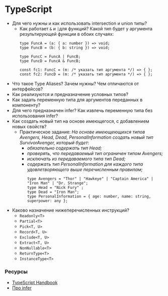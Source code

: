 # TypeScript

* Для чего нужны и как использовать intersection и union типы? 
  * Как работает `&` и `|`для функций? Какой тип будет у аргумента результирующей функции в обоих случаях:
    ```
    type FuncA = (a: { a: number }) => void;
    type FuncB = (b: { b: string }) => void;

    type FuncC = FuncA | FuncB;
    type FuncD = FuncA & FuncB;

    const fc1: FuncC = (m: /* указать тип аргумента */) => { };
    const fc2: FuncD = (m: /* указать тип аргумента */) => { };
    ```
* Что такое Type Aliases? Зачем нужны? Чем отличаются от интерфейсов?
* Как реализуются и предназначение условных типов?
* Как задать переменную типа для аргументов переданных в компоненту?
* Для чего предназначен infer? Как извлечь переменную типа без использования infer?
* Как создать новый тип на основе имеющегося, с добавлением новых свойств? 
  * Практическое задание: _На основе имеющеющихся типов Avengers, Head, Dead, PersonalInformation создать новый тип SurvivorAvenger, который будет_:
    * _обязательно содержать тип Head;_
    * _проверять, что передаваемый тип ограничен типом Avengers;_
    * _исключать из передаваемого типа тип Dead;_
    * _содержать тип PersonalInformation для каждого типа удовлетворяющего выше перечисленным правилам;_
      ```
      type Avengers = "Thor" | "Hawkeye" | "Captain America" | "Iron Man" | "Dr. Strange";
      type Head = "Nick Fury" ;
      type Dead = "Iron Man";
      type PersonalInformation = { age: number, name: string, superpower: any };
      ```
* Каково назначение нижеперечисленных инструкций?
  * `Readonly<T>`
  * `Partial<T>`
  * `Pick<T, U>`
  * `Record<T, U>`
  * `Exclude<T, U>`
  * `Extract<T, U>`
  * `NonNullable<T>`
  * `ReturnType<T>`
  * `InstanceType<T>`

### Ресурсы
* [TypeScript Handbook](https://www.typescriptlang.org/docs/handbook/advanced-types.html)
* [Про infer](https://dev.to/miracleblue/how-2-typescript-serious-business-with-typescripts-infer-keyword-40i5)
